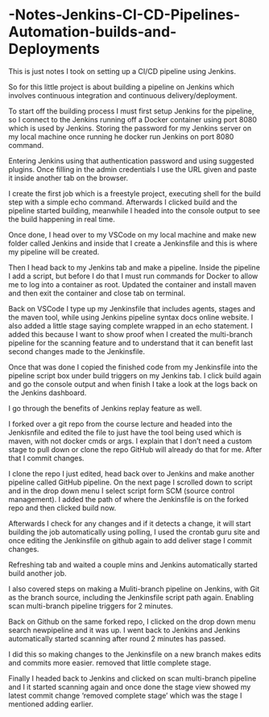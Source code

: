 # -Notes-Jenkins-CI-CD-Pipelines-Automation-builds-and-Deployments
This is just notes I took on setting up a CI/CD pipeline using Jenkins.

So for this little project is about building a pipeline on Jenkins which involves continuous integration and continuous delivery/deployment. 

To start off the building process I must first setup Jenkins for the pipeline, so I connect to the Jenkins running off a Docker container using port 8080 which is used by Jenkins. Storing the password for my Jenkins server on my local machine once running he docker run Jenkins on port 8080 command. 

Entering Jenkins using that authentication password and using suggested plugins. Once filling in the admin credentials I use the URL given and paste it inside another tab on the browser. 

I create the first job which is a freestyle project, executing shell for the build step with a simple echo command. Afterwards I clicked build and the pipeline started building, meanwhile I headed into the console output to see the build happening in real time. 

Once done, I head over to my VSCode on my local machine and make new folder called Jenkins and inside that I create a Jenkinsfile and this is where my pipeline will be created. 

Then I head back to my Jenkins tab and make a pipeline. Inside the pipeline I add a script, but before I do that I must run commands for Docker to allow me to log into a container as root. Updated the container and install maven and then exit the container and close tab on terminal.

Back on VSCode I type up my Jenkinsfile that includes agents, stages and the maven tool, while using Jenkins pipeline syntax docs online website. I also added a little stage saying complete wrapped in an echo statement. I added this because I want to show proof when I created the multi-branch pipeline for the scanning feature and to understand that it can benefit last second changes made to the Jenkinsfile.

Once that was done I copied the finished code from my Jenkinsfile into the pipeline script box under build triggers on my Jenkins tab. I click build again and go the console output and when finish I take a look at the logs back on the Jenkins dashboard. 

I go through the benefits of Jenkins replay feature as well. 

I forked over a git repo from the course lecture and headed into the Jenkisnfile and edited the file to just have the tool being used which is maven, with not docker cmds or args. I explain that I don’t need a custom stage to pull down or clone the repo GitHub will already do that for me. After that I commit changes. 

I clone the repo I just edited, head back over to Jenkins and make another pipeline called GitHub pipeline. On the next page I scrolled down to script and in the drop down menu I select script form SCM (source control management). I added the path of where the Jenkinsfile is on the forked repo and then clicked build now. 

Afterwards I check for any changes and if it detects a change, it will start building the job automatically using polling, I used the crontab guru site and once editing the Jenkinsfile on github again to add deliver stage I commit changes. 

Refreshing tab and waited a couple mins and Jenkins automatically started build another job. 

I also covered steps on making a Muliti-branch pipeline on Jenkins, with Git as the branch source, including the Jenkinsfile script path again. Enabling scan multi-branch pipeline triggers for 2 minutes. 

Back on Github on the same forked repo, I clicked on the drop down menu search newpipeline and it was up. I went back to Jenkins and Jenkins automatically started scanning after round 2 minutes has passed.

I did this so making changes to the Jenkinsfile on a new branch makes edits and commits more easier. removed that little complete stage. 

Finally I headed back to Jenkins and clicked on scan multi-branch pipeline and I it started scanning again and once done the stage view showed my latest commit change ‘removed complete stage’ which was the stage I mentioned adding earlier.
